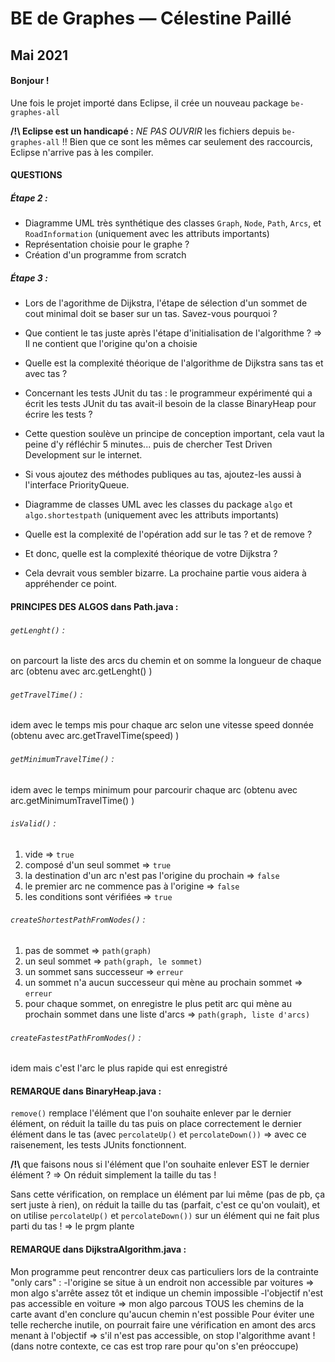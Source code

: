 BE de Graphes &mdash; Célestine Paillé
=================
Mai 2021
-----------------
#### Bonjour !
Une fois le projet importé dans Eclipse, il crée un nouveau package `be-graphes-all`

**/!\  Eclipse est un handicapé :** *NE PAS OUVRIR* les fichiers depuis `be-graphes-all` !! Bien que ce sont les mêmes car seulement des raccourcis, Eclipse n'arrive pas à les compiler.

#### QUESTIONS

##### Étape 2 :

* Diagramme UML très synthétique des classes `Graph`, `Node`, `Path`, `Arcs`, et `RoadInformation` (uniquement avec les attributs importants)
* Représentation choisie pour le graphe ?
* Création d'un programme from scratch

##### Étape 3 :

* Lors de l'agorithme de Dijkstra, l'étape de sélection d'un sommet de cout minimal doit se baser sur un tas. Savez-vous pourquoi ?
* Que contient le tas juste après l'étape d'initialisation de l'algorithme ? => Il ne contient que l'origine qu'on a choisie
* Quelle est la complexité théorique de l'algorithme de Dijkstra sans tas et avec tas ?


* Concernant les tests JUnit du tas : le programmeur expérimenté qui a écrit les tests JUnit du tas avait-il besoin de la classe BinaryHeap pour écrire les tests ?
* Cette question soulève un principe de conception important, cela vaut la peine d'y réfléchir 5 minutes... puis de chercher Test Driven Development sur le internet.
* Si vous ajoutez des méthodes publiques au tas, ajoutez-les aussi à l'interface PriorityQueue.


* Diagramme de classes UML avec les classes du package `algo` et `algo.shortestpath` (uniquement avec les attributs importants)


* Quelle est la complexité de l'opération add sur le tas ? et de remove ?
* Et donc, quelle est la complexité théorique de votre Dijkstra ?
* Cela devrait vous sembler bizarre. La prochaine partie vous aidera à appréhender ce point.



#### PRINCIPES DES ALGOS dans Path.java :

###### `getLenght()` : 
on parcourt la liste des arcs du chemin et on somme la longueur de chaque arc (obtenu avec arc.getLenght() )
###### `getTravelTime()` :
idem avec le temps mis pour chaque arc selon une vitesse speed donnée (obtenu avec arc.getTravelTime(speed) )
###### `getMinimumTravelTime()` :
idem avec le temps minimum pour parcourir chaque arc (obtenu avec arc.getMinimumTravelTime() )
###### `isValid()` :  
1. vide => `true`
2. composé d'un seul sommet => `true`
3. la destination d'un arc n'est pas l'origine du prochain => `false`
4. le premier arc ne commence pas à l'origine => `false`
5. les conditions sont vérifiées => `true`
###### `createShortestPathFromNodes()` :
1. pas de sommet => `path(graph)`
2. un seul sommet => `path(graph, le sommet)`
3. un sommet sans successeur => `erreur`
4. un sommet n'a aucun successeur qui mène au prochain sommet => `erreur`
5. pour chaque sommet, on enregistre le plus petit arc qui mène au prochain sommet dans une liste d'arcs => `path(graph, liste d'arcs)`
                                                 
###### `createFastestPathFromNodes()` :
idem mais c'est l'arc le plus rapide qui est enregistré

#### REMARQUE dans BinaryHeap.java :

`remove()` remplace l'élément que l'on souhaite enlever par le dernier élément, on réduit la taille du tas puis on place correctement le dernier élément dans le tas (avec `percolateUp()` et `percolateDown())` => avec ce raisenement, les tests JUnits fonctionnent.

**/!\\** que faisons nous si l'élément que l'on souhaite enlever EST le dernier élément ? => On réduit simplement la taille du tas !

Sans cette vérification, on remplace un élément par lui même (pas de pb, ça sert juste à rien), on réduit la taille du tas (parfait, c'est ce qu'on voulait), et on utilise `percolateUp()` et `percolateDown())` sur un élément qui ne fait plus parti du tas ! => le prgm plante

#### REMARQUE dans DijkstraAlgorithm.java :

Mon programme peut rencontrer deux cas particuliers lors de la contrainte "only cars" :
-l'origine se situe à un endroit non accessible par voitures => mon algo s'arrête assez tôt et indique un chemin impossible
-l'objectif n'est pas accessible en voiture => mon algo parcous TOUS les chemins de la carte avant d'en conclure qu'aucun chemin n'est possible
 Pour éviter une telle recherche inutile, on pourrait faire une vérification en amont des arcs menant à l'objectif => s'il n'est pas accessible, on stop l'algorithme avant !
 (dans notre contexte, ce cas est trop rare pour qu'on s'en préoccupe)
